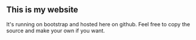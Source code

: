 ## This is my website

It's running on bootstrap and hosted here on github. Feel free to copy the source and make your own if you want.
